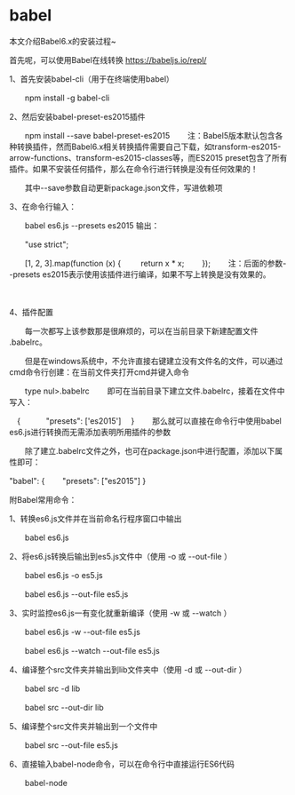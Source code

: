 # babel
本文介绍Babel6.x的安装过程~

首先呢，可以使用Babel在线转换 https://babeljs.io/repl/

1、首先安装babel-cli（用于在终端使用babel）  

　　npm install -g babel-cli
 

2、然后安装babel-preset-es2015插件

　　npm install --save babel-preset-es2015
　　注：Babel5版本默认包含各种转换插件，然而Babel6.x相关转换插件需要自己下载，如transform-es2015-arrow-functions、transform-es2015-classes等，而ES2015 preset包含了所有插件。如果不安装任何插件，那么在命令行进行转换是没有任何效果的！

　　其中--save参数自动更新package.json文件，写进依赖项

 

3、在命令行输入：

　　babel es6.js --presets es2015
输出：

　　"use strict";

　　[1, 2, 3].map(function (x) {
　　  return x * x;
　　});
　　注：后面的参数--presets es2015表示使用该插件进行编译，如果不写上转换是没有效果的。

　

4、插件配置

　　每一次都写上该参数那是很麻烦的，可以在当前目录下新建配置文件 .babelrc。

　　但是在windows系统中，不允许直接右键建立没有文件名的文件，可以通过cmd命令行创建：在当前文件夹打开cmd并键入命令

　　type nul>.babelrc
　　即可在当前目录下建立文件.babelrc，接着在文件中写入：

　{
　　　"presets": ['es2015']
　}
　　那么就可以直接在命令行中使用babel es6.js进行转换而无需添加表明所用插件的参数

 

　　除了建立.babelrc文件之外，也可在package.json中进行配置，添加以下属性即可：

  "babel": {
   　　"presets": ["es2015"]
  }
 

附Babel常用命令：

1、转换es6.js文件并在当前命名行程序窗口中输出

　　babel es6.js
 

2、将es6.js转换后输出到es5.js文件中（使用 -o 或 --out-file ）

　　babel es6.js -o es5.js 

　　babel es6.js --out-file es5.js
 

3、实时监控es6.js一有变化就重新编译（使用 -w 或 --watch ）

　　babel es6.js -w --out-file es5.js

　　babel es6.js --watch --out-file es5.js
 

4、编译整个src文件夹并输出到lib文件夹中（使用 -d 或 --out-dir ）

　　babel src -d lib

　　babel src --out-dir lib
 

5、编译整个src文件夹并输出到一个文件中

　　babel src --out-file es5.js
 

6、直接输入babel-node命令，可以在命令行中直接运行ES6代码

　　babel-node